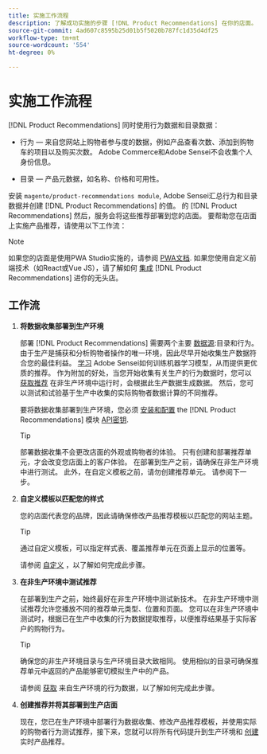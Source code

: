 ```yaml
---
title: 实施工作流程
description: 了解成功实施的步骤 [!DNL Product Recommendations] 在你的店面。
source-git-commit: 4ad607c8595b25d01b5f5020b787fc1d35d4df25
workflow-type: tm+mt
source-wordcount: '554'
ht-degree: 0%

---
```


# 实施工作流程

[!DNL Product Recommendations] 同时使用行为数据和目录数据：

- 行为 — 来自您网站上购物者参与度的数据，例如产品查看次数、添加到购物车的项目以及购买次数。 Adobe Commerce和Adobe Sensei不会收集个人身份信息。

- 目录 — 产品元数据，如名称、价格和可用性。

安装 `magento/product-recommendations module`, Adobe Sensei汇总行为和目录数据并创建 [!DNL Product Recommendations] 的值。 的 [!DNL Product Recommendations] 然后，服务会将这些推荐部署到您的店面。 要帮助您在店面上实施产品推荐，请使用以下工作流：

>[!NOTE]
>
> 如果您的店面是使用PWA Studio实施的，请参阅 [PWA文档](https://developer.adobe.com/commerce/pwa-studio/integrations/product-recommendations/). 如果您使用自定义前端技术（如React或Vue JS），请了解如何 [集成](headless.md) [!DNL Product Recommendations] 进你的无头店。

## 工作流

1. **将数据收集部署到生产环境**

   部署 [!DNL Product Recommendations] 需要两个主要 [数据源](type.md):目录和行为。 由于生产是捕获和分析购物者操作的唯一环境，因此尽早开始收集生产数据符合您的最佳利益。 [学习](behavioral-data.md) Adobe Sensei如何训练机器学习模型，从而提供更优质的推荐。 作为附加的好处，当您开始收集有关生产的行为数据时，您可以 [获取推荐](verify.md) 在非生产环境中运行时，会根据此生产数据生成数据。 然后，您可以测试和试验基于生产中收集的实际购物者数据计算的不同推荐。

   要将数据收集部署到生产环境，您必须 [安装和配置](install-configure.md) the [!DNL Product Recommendations] 模块 [API密钥](https://docs.magento.com/user-guide/system/saas.html#apikey).

   >[!TIP]
   >
   > 部署数据收集不会更改店面的外观或购物者的体验。 只有创建和部署推荐单元，才会改变您店面上的客户体验。 在部署到生产之前，请确保在非生产环境中进行测试。 此外，在自定义模板之前，请勿创建推荐单元。 请参阅下一步。

1. **自定义模板以匹配您的样式**

   您的店面代表您的品牌，因此请确保修改产品推荐模板以匹配您的网站主题。

   >[!TIP]
   >
   > 通过自定义模板，可以指定样式表、覆盖推荐单元在页面上显示的位置等。

   请参阅 [自定义](https://devdocs.magento.com/recommendations/customize.html) ，以了解如何完成此步骤。

1. **在非生产环境中测试推荐**

   在部署到生产之前，始终最好在非生产环境中测试新技术。 在非生产环境中测试推荐允许您播放不同的推荐单元类型、位置和页面。 您可以在非生产环境中测试时，根据已在生产中收集的行为数据提取推荐，以便推荐结果基于实际客户的购物行为。

   >[!TIP]
   >
   > 确保您的非生产环境目录与生产环境目录大致相同。 使用相似的目录可确保推荐单元中返回的产品能够密切模拟生产中的产品。

   请参阅 [获取](staging-environment.md) 来自生产环境的行为数据，以了解如何完成此步骤。

1. **创建推荐并将其部署到生产店面**

   现在，您已在生产环境中部署行为数据收集、修改产品推荐模板，并使用实际的购物者行为测试推荐，接下来，您就可以将所有代码提升到生产环境和 [创建](create.md) 实时产品推荐。
